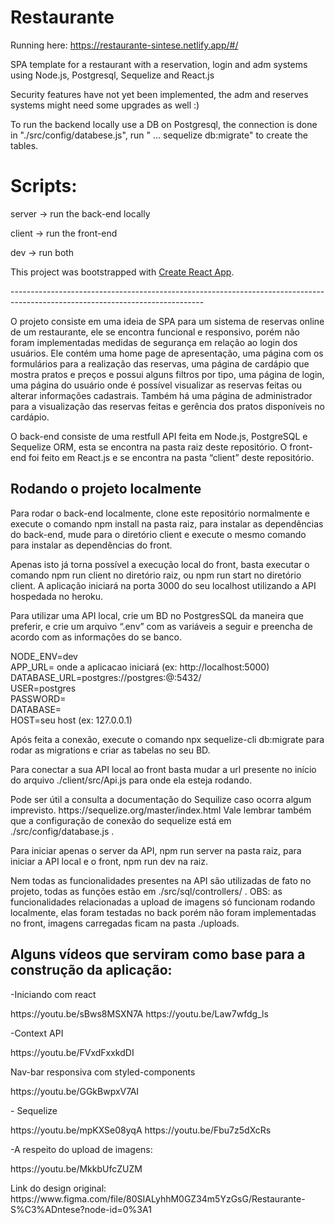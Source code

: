 # Restaurante

Running here: https://restaurante-sintese.netlify.app/#/

<p>SPA template for a restaurant with a reservation, login and adm systems using Node.js, Postgresql, Sequelize and React.js</p>

<p>Security features have not yet been implemented, the adm and reserves systems might need some upgrades as well :)</p>

<p>To run the backend locally use a DB on Postgresql, the connection is done in "./src/config/databese.js", run  " ... sequelize db:migrate" to create the tables.</p>

# Scripts:
<p>server -> run the back-end locally</p>
<p>client -> run the front-end</p>
<p>dev -> run both</p>


This project was bootstrapped with [Create React App](https://github.com/facebook/create-react-app).


<p>------------------------------------------------------------------------------------------------------------------------------</p>

<p>O projeto consiste em uma ideia de SPA para um sistema de reservas online de um restaurante, ele se encontra funcional e responsivo, porém não foram implementadas medidas de segurança em relação ao login dos usuários. Ele contém uma home page de apresentação, uma página com os formulários para a realização das reservas, uma página de cardápio que mostra pratos e preços e possui alguns filtros por tipo, uma página de login, uma página do usuário onde é possível visualizar as reservas feitas ou alterar informações cadastrais. Também há uma página de administrador para a visualização das reservas feitas e gerência dos pratos disponíveis no cardápio.</p>

<p> O back-end consiste de uma restfull API feita em Node.js, PostgreSQL e Sequelize ORM, esta se encontra na pasta raiz deste repositório. O front-end foi feito em React.js e se encontra na pasta “client” deste repositório. </p>

<h2>Rodando o projeto localmente</h2>

<p>Para rodar o back-end localmente, clone este repositório normalmente e execute o comando npm install na pasta raiz, para instalar as dependências do back-end, mude para o diretório client e execute o mesmo comando para instalar as dependências do front. </p>

<p>Apenas isto já torna possível a execução local do front, basta executar o comando npm run client no diretório raiz, ou npm run start no diretório client. A aplicação iniciará na porta 3000 do seu localhost utilizando a API hospedada no heroku.</p>

<p>Para utilizar uma API local, crie um BD no PostgresSQL da maneira que preferir, e crie um arquivo “.env” com as variáveis a seguir e preencha de acordo com as informações do se banco.</p>

<p>
NODE_ENV=dev <br>
APP_URL= onde a aplicacao iniciará (ex: http://localhost:5000) <br>
DATABASE_URL=postgres://postgres:<sua senha>@<seu host>:5432/<nome do seu banco> <br>
USER=postgres <br>
PASSWORD=<sua senha> <br>
DATABASE=<nome do seu banco> <br>
HOST=seu host (ex: 127.0.0.1)
</p>

<p>Após feita a conexão, execute o comando npx sequelize-cli db:migrate para rodar as migrations e criar as tabelas no seu BD.</p>

<p>Para conectar a sua API local ao front basta mudar a url presente no início do arquivo ./client/src/Api.js para onde ela esteja rodando.</p>

<p>Pode ser útil a consulta a documentação do Sequilize caso ocorra algum imprevisto. https://sequelize.org/master/index.html
Vale lembrar também que a configuração de conexão do sequelize está em ./src/config/database.js .</p>

<p>Para iniciar apenas o server da API, npm run server na pasta raiz, para iniciar a API local e o front, npm run dev na raiz.</p>

<p>Nem todas as funcionalidades presentes na API são utilizadas de fato no projeto, todas as funções estão em ./src/sql/controllers/ . OBS: as funcionalidades relacionadas a upload de imagens só funcionam rodando localmente, elas foram testadas no back porém não foram implementadas no front, imagens carregadas ficam na pasta ./uploads.</p>

<h2>Alguns vídeos que serviram como base para a construção da aplicação:</h2>

<p>-Iniciando com react</p>
<a>https://youtu.be/sBws8MSXN7A</a>
<a>https://youtu.be/Law7wfdg_ls</a>

<p>-Context API</p>
<a>https://youtu.be/FVxdFxxkdDI</a>

<p>Nav-bar responsiva com styled-components</p>
<a>https://youtu.be/GGkBwpxV7AI</a>

<p>- Sequelize</p>
<a>https://youtu.be/mpKXSe08yqA</a>
<a>https://youtu.be/Fbu7z5dXcRs</a>

<p>-A respeito do upload de imagens:</p>
<a>https://youtu.be/MkkbUfcZUZM</a>

<p>Link do design original: <a> https://www.figma.com/file/80SIALyhhM0GZ34m5YzGsG/Restaurante-S%C3%ADntese?node-id=0%3A1 </a> </p>

